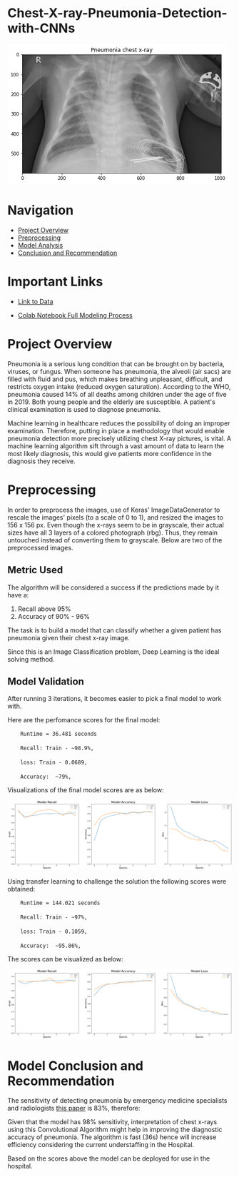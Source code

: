 # Chest-X-ray-Pneumonia-Detection-with-CNNs

![hello](https://github.com/fredtush/dsc-text-classification-lab/blob/master/images/pneumonia.png)

# Navigation

* [Project Overview](#Project-Overview)
* [Preprocessing](#Preprocessing)
* [Model Analysis](#Model-Analysis)
* [Conclusion and Recommendation](#Model-Conclusion-and-Recommendation)

# Important Links

* [Link to Data](https://www.kaggle.com/paultimothymooney/chest-xray-pneumonia)

* [Colab Notebook Full Modeling Process](https://colab.research.google.com/github/OswaldCc/Chest-X-ray-Pneumonia-Detection-with-CNNs/blob/main/index.ipynb#scrollTo=gXmIwx8t91uE)


# Project Overview
Pneumonia is a serious lung condition that can be brought on by bacteria, viruses, or fungus. When someone has pneumonia, the alveoli (air sacs) are filled with fluid and pus, which makes breathing unpleasant, difficult, and restricts oxygen intake (reduced oxygen saturation). According to the WHO, pneumonia caused 14% of all deaths among children under the age of five in 2019. Both young people and the elderly are susceptible. A patient's clinical examination is used to diagnose pneumonia.

Machine learning in healthcare reduces the possibility of doing an improper examination. Therefore, putting in place a methodology that would enable pneumonia detection more precisely utilizing chest X-ray pictures, is vital. A machine learning algorithm sift through a vast amount of data to learn the most likely diagnosis, this would give patients more confidence in the diagnosis they receive.


# Preprocessing

In order to preprocess the images, use of Keras' ImageDataGenerator to rescale the images' pixels (to a scale of 0 to 1), and resized the images to 156 x 156 px. Even though the x-rays seem to be in grayscale, their actual sizes have all 3 layers of a colored photograph (rbg). Thus, they remain untouched instead of converting them to grayscale. Below are two of the preprocessed images.
                  
    
## Metric Used

The algorithm will be considered a success if the predictions made by it have a:

1. Recall above 95%
2. Accuracy of 90% - 96%

The task is to build a model that can classify whether a given patient has pneumonia given their chest x-ray image.

Since this is an Image Classification problem, Deep Learning is the ideal solving method.


## Model Validation
After running 3 iterations, it becomes easier to pick a final model to work with.

Here are the perfomance scores for the final model:

        Runtime = 36.481 seconds

        Recall: Train - ~98.9%, 

        loss: Train - 0.0689, 

        Accuracy:  ~79%, 
                   
Visualizations of the final model scores are as below:
   
![finalmodel](https://github.com/fredtush/dsc-text-classification-lab/blob/master/images/finalmodel.png)


Using transfer learning to challenge the solution the following scores were obtained:

        Runtime = 144.021 seconds

        Recall: Train - ~97%, 

        loss: Train - 0.1059, 

        Accuracy:  ~95.86%, 

The scores can be visualized as below:

![avvgmodel](https://github.com/fredtush/dsc-text-classification-lab/blob/master/images/avvg.png)

# Model Conclusion and Recommendation

The sensitivity of detecting pneumonia by emergency medicine specialists and radiologists <a href="https://www.ncbi.nlm.nih.gov/pmc/articles/PMC6377225/#:~:text=Sensitivity%20of%20plain%20chest%20radiography,radiation%20(9%2C%2010).">this paper</a> is 83%, therefore:

Given that the model has 98% sensitivity, interpretation of chest x-rays using this Convolutional Algorithm might help in improving the diagnostic accuracy of pneumonia.
The algorithm is fast (36s) hence will increase efficiency considering the current understaffing in the Hospital.

Based on the scores above the model can be deployed for use in the hospital.
